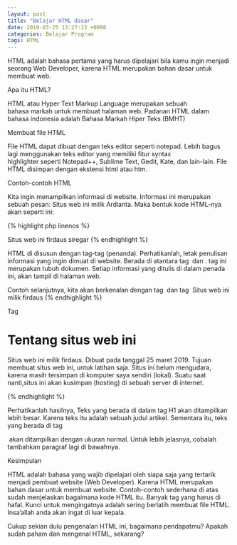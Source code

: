 ```yaml
---
layout: post
title: "Belajar HTML dasar"
date: 2019-03-25 13:27:13 +0800
categories: Belajar Program
tags: HTML
---
```



HTML adalah bahasa pertama yang harus dipelajari bila kamu ingin menjadi seorang Web Developer, karena HTML merupakan bahan dasar untuk membuat web.

Apa itu HTML?

HTML atau Hyper Text Markup Language merupakan sebuah bahasa markah untuk membuat halaman web. Padanan HTML dalam bahasa indonesia adalah Bahasa Markah Hiper Teks (BMHT)


Membuat file HTML

File HTML dapat dibuat dengan teks editor seperti notepad. Lebih bagus lagi menggunakan teks editor yang memiliki fitur syntax highlighter seperti Notepad++, Sublime Text, Gedit, Kate, dan lain-lain. File HTML disimpan dengan ekstensi html atau htm.


Contoh-contoh HTML

Kita ingin menampilkan informasi di website. Informasi ini merupakan sebuah pesan: Situs web ini milik Ardianta. Maka bentuk kode HTML-nya akan seperti ini:


{% highlight php linenos %}
<!DOCTYPE html> 
<html> <body> Situs web ini firdaus siregar
</body></html>
{% endhighlight %}


HTML di disusun dengan tag-tag (penanda). Perhatikanlah, letak penulisan informasi yang ingin dimuat di website. Berada di atantara tag *<body>* dan *</body>*. tag ini merupakan tubuh dokumen. Setiap informasi yang ditulis di dalam penada ini, akan tampil di halaman web.


Contoh selanjutnya, kita akan berkenalan dengan tag <head> dan tag <title>. Tag <head> merupakan kepala dokumen. Agar lebih mudah memahami, cantoh yang tadi kita modifikasi. Tambahkanlah tag <head> dan tag <title> Sehingga kodenya menjadi seperti di bawah ini.


{% highlight php linenos %}
<!DOCTYPE html> <html> <head> 
<title>Situs Web firdaus</title></head> 
<body> Situs web ini milik firdaus</body></html>
{% endhighlight %}

Tag <title> berfungsi untuk membuat judul website. Sementara itu tag <head> berfungsi untuk membuat kepala dokumen. Tag <title> harus diletakkan di dalam tag <head>. Perhatikanlah hasilnya, teks yang ada di tag <title> akan ditampilkan sebagai judul website.



Contoh berikutnya, kita akan berkenalan dengan tag <h1> dan tag <p>. tag <h1> berfungsi untuk membuat judul artikel. H1 adalah ukuran judul terbesar di HTML. Sementara itu, tag <p> berfungsi untuk membuat paragraf. Modifikasi lagi kode tadi, sehingga menjadi seperti berikut ini:


{% highlight php linenos %}
<!DOCTYPE html><html>
<head><title>Situs Web firdaus</title></head> <body> 
<h1>Tentang situs web ini</h1> 
<p>Situs web ini milik firdaus. Dibuat pada tanggal 25 maret 2019. Tujuan membuat situs web ini, untuk latihan saja. Situs ini belum mengudara, karena masih tersimpan di komputer saya sendiri (lokal). Suatu saat nanti,situs ini akan kusimpan (hosting) di sebuah server di internet.</p></body> </html>
{% endhighlight %}

Perhatikanlah hasilnya, Teks yang berada di dalam tag H1 akan ditampilkan lebih besar. Karena teks itu adalah sebuah judul artikel. Sementara itu, teks yang berada di tag <p> akan ditampilkan dengan ukuran normal. Untuk lebih jelasnya, cobalah tambahkan paragraf lagi di bawahnya.


Kesimpulan

HTML adalah bahasa yang wajib dipelajari oleh siapa saja yang tertarik menjadi pembuat website (Web Developer). Karena HTML merupakan bahan dasar untuk membuat website. Contoh-contoh sederhana di atas sudah menjelaskan bagaimana kode HTML itu. Banyak tag yang harus di hafal. Kunci untuk mengingatnya adalah sering berlatih membuat file HTML. Insa’allah anda akan ingat di luar kepala.

Cukup sekian dulu pengenalan HTML ini, bagaimana pendapatmu? Apakah sudah paham dan mengenal HTML, sekarang?



